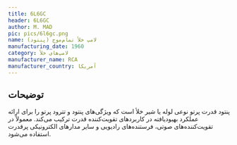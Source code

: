 ```yaml
---
title: 6L6GC
header: 6L6GC
author: M. MAD
pic: pics/6l6gc.png
name: لامپ خلأ تمام‌موج (پنتود)
manufacturing_date: 1960
category: لامپ‌های خلأ
manufacturer_name: RCA
manufacturer_country: آمریکا
---
```


<h2 class="fa-IR-explanation-header">توضیحات</h2>
<p>
پنتود قدرت پرتو نوعی لوله یا شیر خلأ است که ویژگی‌های پنتود و تترود پرتو را
برای ارائه عملکرد بهبودیافته در کاربردهای تقویت‌کننده قدرت ترکیب می‌کند.
معمولاً در تقویت‌کننده‌های صوتی، فرستنده‌های رادیویی و سایر مدارهای الکترونیکی
پرقدرت استفاده می‌شود.
</p>
